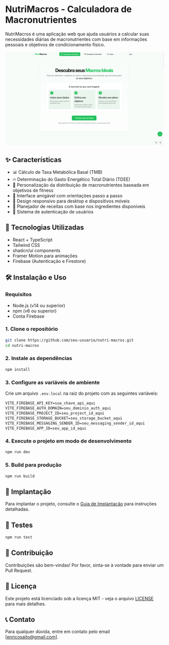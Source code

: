 # NutriMacros - Calculadora de Macronutrientes

NutriMacros é uma aplicação web que ajuda usuários a calcular suas necessidades diárias de macronutrientes com base em informações pessoais e objetivos de condicionamento físico.

![NutriMacros Screenshot](./src/assets/screenshot.png)

## ✨ Características

- 📊 Cálculo de Taxa Metabólica Basal (TMB)
- 🔥 Determinação do Gasto Energético Total Diário (TDEE)
- 🥗 Personalização da distribuição de macronutrientes baseada em objetivos de fitness
- 👤 Interface amigável com orientações passo a passo
- 📱 Design responsivo para desktop e dispositivos móveis
- 🍲 Planejador de receitas com base nos ingredientes disponíveis
- 🔐 Sistema de autenticação de usuários

## 🚀 Tecnologias Utilizadas

- React + TypeScript
- Tailwind CSS
- shadcn/ui components
- Framer Motion para animações
- Firebase (Autenticação e Firestore)

## 🛠️ Instalação e Uso

### Requisitos

- Node.js (v14 ou superior)
- npm (v6 ou superior)
- Conta Firebase

### 1. Clone o repositório

```bash
git clone https://github.com/seu-usuario/nutri-macros.git
cd nutri-macros
```

### 2. Instale as dependências

```bash
npm install
```

### 3. Configure as variáveis de ambiente

Crie um arquivo `.env.local` na raiz do projeto com as seguintes variáveis:

```
VITE_FIREBASE_API_KEY=sua_chave_api_aqui
VITE_FIREBASE_AUTH_DOMAIN=seu_dominio_auth_aqui
VITE_FIREBASE_PROJECT_ID=seu_project_id_aqui
VITE_FIREBASE_STORAGE_BUCKET=seu_storage_bucket_aqui
VITE_FIREBASE_MESSAGING_SENDER_ID=seu_messaging_sender_id_aqui
VITE_FIREBASE_APP_ID=seu_app_id_aqui
```

### 4. Execute o projeto em modo de desenvolvimento

```bash
npm run dev
```

### 5. Build para produção

```bash
npm run build
```

## 📐 Implantação

Para implantar o projeto, consulte o [Guia de Implantação](./DEPLOYMENT.md) para instruções detalhadas.

## 🧪 Testes

```bash
npm run test
```

## 🤝 Contribuição

Contribuições são bem-vindas! Por favor, sinta-se à vontade para enviar um Pull Request.

## 📄 Licença

Este projeto está licenciado sob a licença MIT - veja o arquivo [LICENSE](LICENSE) para mais detalhes.

## 📞 Contato

Para qualquer dúvida, entre em contato pelo email [enricosaito@gmail.com].
